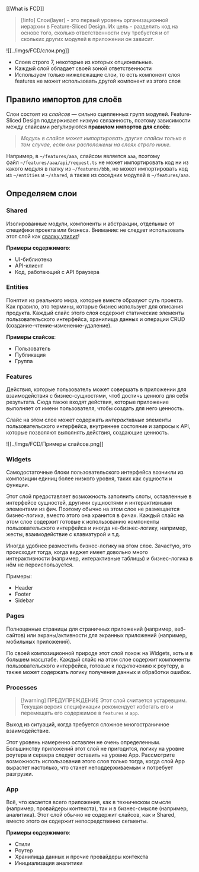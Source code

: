 [[What is FCD]]

>[!info]
>Слои(layer) - это первый уровень организационной иерархии в Feature-Sliced Design. Их цель - разделить код на основе того, сколько ответственности ему требуется и от скольких других модулей в приложении он зависит.

![[../imgs/FCD/слои.png]]

* Слоев строго 7, некоторые из которых опциональные.
* Каждый слой обладает своей зоной ответственности
* Используем только нижележащие слои, то есть компонент слоя features не может использовать другой компонент из этого слоя 
## Правило импортов для слоёв[​](https://feature-sliced.design/ru/docs/reference/layers#%D0%BF%D1%80%D0%B0%D0%B2%D0%B8%D0%BB%D0%BE-%D0%B8%D0%BC%D0%BF%D0%BE%D1%80%D1%82%D0%BE%D0%B2-%D0%B4%D0%BB%D1%8F-%D1%81%D0%BB%D0%BE%D1%91%D0%B2 "Прямая ссылка на этот заголовок")

Слои состоят из _слайсов_ — сильно сцепленных групп модулей. Feature-Sliced Design поддерживает низкую связанность, поэтому зависимости между слайсами регулируются **правилом импортов для слоёв**:

> _Модуль в слайсе может импортировать другие слайсы только в том случае, если они расположены на слоях строго ниже._

Например, в `~/features/aaa`, слайсом является `aaa`, поэтому файл `~/features/aaa/api/request.ts` не может импортировать код ни из какого модуля в папку из `~/features/bbb`, но может импортировать код из `~/entities` и `~/shared`, а также из соседних модулей в `~/features/aaa`.

## Определяем слои

### Shared

Изолированные модули, компоненты и абстракции, отдельные от специфики проекта или бизнеса. Внимание: не следует использовать этот слой как [свалку утилит](https://sova.dev/ru/why-utils-and-helpers-is-a-dump/)!

**Примеры содержимого**:
- UI-библиотека
- API-клиент
- Код, работающий с API браузера

### Entities

Понятия из реального мира, которые вместе образуют суть проекта. Как правило, это термины, которые бизнес использует для описания продукта.
Каждый слайс этого слоя содержит статические элементы пользовательского интерфейса, хранилища данных и операции CRUD (создание-чтение-изменение-удаление).

**Примеры слайсов**:
- Пользователь
- Публикация
- Группа

### Features

Действия, которые пользователь может совершать в приложении для взаимодействия с бизнес-сущностями, чтоб достичь ценного для себя результата. Сюда также входят действия, которые приложение выполняет от имени пользователя, чтобы создать для него ценность.

Слайс на этом слое может содержать _интерактивные_ элементы пользовательского интерфейса, внутреннее состояние и запросы к API, которые позволяют выполнять действия, создающие ценность.

![[../imgs/FCD/Примеры слайсов.png]]

### Widgets

Самодостаточные блоки пользовательского интерфейса возникли из композиции единиц более низкого уровня, таких как сущности и функции.

Этот слой предоставляет возможность заполнить слоты, оставленные в интерфейсе сущностей, другими сущностями и интерактивными элементами из фич. Поэтому обычно на этом слое не размещается бизнес-логика, вместо этого она хранится в фичах. Каждый слайс на этом слое содержит готовые к использованию компоненты пользовательского интерфейса и иногда не-бизнес-логику, например, жесты, взаимодействие с клавиатурой и т.д.

Иногда удобнее разместить бизнес-логику на этом слое. Зачастую, это происходит тогда, когда виджет имеет довольно много интерактивности (например, интерактивные таблицы) и бизнес-логика в нём не переиспользуется.

Примеры: 
 * Header
 * Footer
 * Sidebar
 
### Pages[​](https://feature-sliced.design/ru/docs/reference/layers#pages "Прямая ссылка на этот заголовок")
Полноценные страницы для страничных приложений (например, веб-сайтов) или экраны/активности для экранных приложений (например, мобильных приложений).

По своей композиционной природе этот слой похож на Widgets, хоть и в большем масштабе. Каждый слайс на этом слое содержит компоненты пользовательского интерфейса, готовые к подключению к роутеру, а также может содержать логику получения данных и обработки ошибок.

### Processes

>[!warning] ПРЕДУПРЕЖДЕНИЕ
Этот слой считается устаревшим. Текущая версия спецификации рекомендует избегать его и перемещать его содержимое в `features` и `app`.

Выход из ситуаций, когда требуется сложное многостраничное взаимодействие.

Этот уровень намеренно оставлен не очень определенным. Большинству приложений этот слой не пригодится, логику на уровне роутера и сервера следует оставить на уровне App. Рассмотрите возможность использования этого слоя только тогда, когда слой App вырастет настолько, что станет неподдерживаемым и потребует разгрузки.

### App[​](https://feature-sliced.design/ru/docs/reference/layers#app "Прямая ссылка на этот заголовок")

Всё, что касается всего приложения, как в техническом смысле (например, провайдеры контекста), так и в бизнес-смысле (например, аналитика).
Этот слой обычно не содержит слайсов, как и Shared, вместо этого он содержит непосредственно сегменты.

**Примеры содержимого**:
- Стили
- Роутер
- Хранилища данных и прочие провайдеры контекста
- Инициализация аналитики